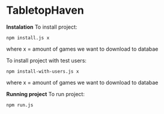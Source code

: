 # TabletopHaven

**Instalation**
To install project:
```
npm install.js x
```
where x = amount of games we want to download to databae

To install project with test users:
```
npm install-with-users.js x
```
where x = amount of games we want to download to databae

**Running project**
To run project:
```
npm run.js
```
